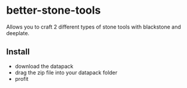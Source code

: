 # better-stone-tools
 
Allows you to craft 2 different types of stone tools with blackstone and deeplate.

## Install
- download the datapack
- drag the zip file into your datapack folder
- profit
